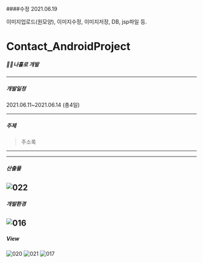 ####수정 2021.06.19

이미지업로드(원모양), 이미지수정, 이미지저장, DB, jsp파일 등. 



# Contact_AndroidProject


##### 🙋‍♂️나홀로 개발

----

##### 개발일정

2021.06.11~2021.06.14 (총4일)

------------------------------------------

##### 주제

> 주소록

--------

------------------------------------------
##### 산출물
![022](https://user-images.githubusercontent.com/80452660/129970852-99447cf0-1c79-45e1-8404-1a3aac037ebd.jpg)
------------------------------------------
##### 개발환경
![016](https://user-images.githubusercontent.com/80452660/129970861-abb531dd-dc7d-44c6-a944-ce62682c3b3d.jpg)
------------------------------------------
##### View
![020](https://user-images.githubusercontent.com/80452660/129970876-1863fcc5-00eb-4f94-84a9-538ab7d6c095.jpg) ![021](https://user-images.githubusercontent.com/80452660/129970878-0b32c01a-820b-4973-acc2-15e24697fb5c.jpg) ![017](https://user-images.githubusercontent.com/80452660/129970879-2ce75db5-5663-4e6a-8e7e-9da79ed4812a.jpg)
